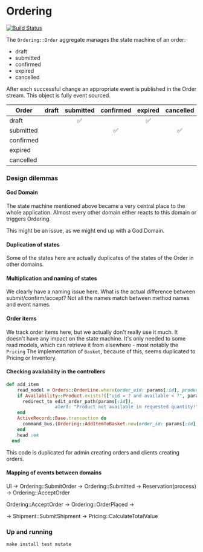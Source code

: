 # Ordering

[![Build Status](https://github.com/RailsEventStore/cqrs-es-sample-with-res/workflows/ordering/badge.svg)](https://github.com/RailsEventStore/cqrs-es-sample-with-res/actions/workflows/ordering.yml)

The `Ordering::Order` aggregate manages the state machine of an order:

- draft
- submitted
- confirmed
- expired
- cancelled

After each successful change an appropriate event is published in the Order stream.
This object is fully event sourced.

| Order     | draft | submitted | confirmed | expired | cancelled |
| --------- | :---: | :-------: | :--:      | :-----: | :-------: |
| draft     |       |    ✅     |           |   ✅    |           |
| submitted |       |           |  ✅       |         |    ✅     |
| confirmed |       |           |           |         |           |
| expired   |       |           |           |         |           |
| cancelled |       |           |           |         |           |

### Design dilemmas


#### God Domain

The state machine mentioned above became a very central place to the whole application.
Almost every other domain either reacts to this domain or triggers Ordering.

This might be an issue, as we might end up with a God Domain.

#### Duplication of states

Some of the states here are actually duplicates of the states of the Order in other domains.

#### Multiplication and naming of states

We clearly have a naming issue here. 
What is the actual difference between submit/confirm/accept?
Not all the names match between method names and event names.

#### Order items

We track order items here, but we actually don't really use it much. 
It doesn't have any impact on the state machine.
It's only needed to some read models, which can retrieve it from elsewhere - most notably the `Pricing`
The implementation of `Basket`, because of this, seems duplicated to Pricing or Inventory.

#### Checking availability in the controllers

```ruby
def add_item
    read_model = Orders::OrderLine.where(order_uid: params[:id], product_id: params[:product_id]).first
    if Availability::Product.exists?(["uid = ? and available < ?", params[:product_id], (read_model&.quantity || 0) + 1])
      redirect_to edit_order_path(params[:id]),
                  alert: "Product not available in requested quantity!" and return
    end
    ActiveRecord::Base.transaction do
      command_bus.(Ordering::AddItemToBasket.new(order_id: params[:id], product_id: params[:product_id]))
    end
    head :ok
  end
```

This code is duplicated for admin creating orders and clients creating orders.

#### Mapping of events between domains

UI -> Ordering::SubmitOrder -> Ordering::Submitted -> Reservation(process) -> Ordering::AcceptOrder

Ordering::AcceptOrder -> Ordering::OrderPlaced -> 

  -> Shipment::SubmitShipment
  -> Pricing::CalculateTotalValue


### Up and running

```
make install test mutate
```
